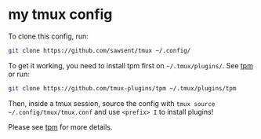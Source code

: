 # my tmux config
To clone this config, run:
```sh
git clone https://github.com/sawsent/tmux ~/.config/
```

To get it working, you need to install tpm first on `~/.tmux/plugins/`. See [tpm](https://github.com/tmux-plugins/tpm) or run:
```sh
git clone https://github.com/tmux-plugins/tpm ~/.tmux/plugins/tpm
```

Then, inside a tmux session, source the config with `tmux source ~/.config/tmux/tmux.conf` and use `<prefix> I` to install plugins!

Please see [tpm](https://github.com/tmux-plugins/tpm) for more details.
